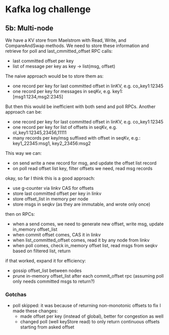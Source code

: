 # Kafka log challenge

## 5b: Multi-node

We have a KV store from Maelstrom with Read, Write, and CompareAndSwap methods.
We need to store these information and retrieve for poll and last_cmmitted_offset RPC calls:
* last committed offset per key
* list of message per key as key -> list(msg, offset)

The naive approach would be to store them as:
* one record per key for last committed offset in linKV, e.g. co_key1:12345
* one record per key for messages in seqKv, e.g. key1:[msg1:1234,msg2:2345]

But then this would be inefficient with both send and poll RPCs.
Another approach can be:
* one record per key for last committed offset in linKV, e.g. co_key1:12345
* one record per key for list of offsets in seqKv, e.g. ol_key1:12345,23456,11111
* many records per key/msg suffixed with offset in seqKv, e.g.: key1_22345:msg1, key2_23456:msg2

This way we can:
* on send write a new record for msg, and update the offset list record
* on poll read offset list key, filter offsets we need, read msg records

okay, so far I think this is a good approach:
* use g-counter via linkv CAS for offsets
* store last committed offset per key in linkv
* store offset_list in memory per node
* store msgs in seqkv (as they are immutable, and wrote only once)

then on RPCs:
* when a send comes, we need to generate new offset, write msg, update in_memory offset_list
* when commit offset comes, CAS it in linkv
* when list_committed_offset comes, read it by any node from linkv
* when poll comes, check in_memory offset list, read msgs from seqkv based on filtered list, return

if that worked, expand it for efficiency:
* gossip offset_list between nodes
* prune in-memory offset_list after each commit_offset rpc (assuming poll only needs committed msgs to return?)

### Gotchas

* poll skipped: it was because of returning non-monotonic offsets
  to fix I made these changes:
    * made offset per key (instead of global), better for congestion as well
    * changed poll (well keyStore read) to only return continuous offsets starting from asked offset
